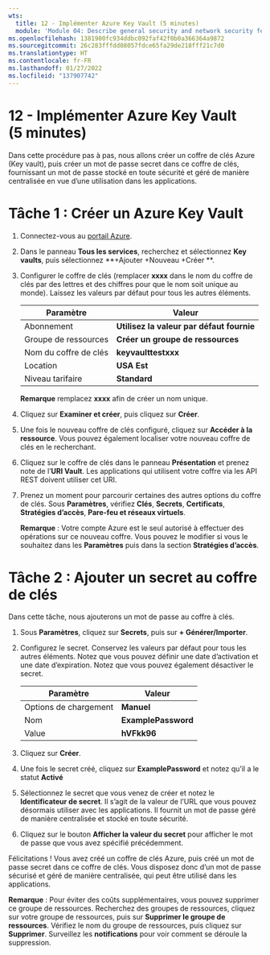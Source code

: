 ```yaml
---
wts:
  title: 12 - Implémenter Azure Key Vault (5 minutes)
  module: 'Module 04: Describe general security and network security features'
ms.openlocfilehash: 1381900fc934ddbc092faf42f0b0a366364a9872
ms.sourcegitcommit: 26c283fffdd08057fdce65fa29de218fff21c7d0
ms.translationtype: HT
ms.contentlocale: fr-FR
ms.lasthandoff: 01/27/2022
ms.locfileid: "137907742"
---
```

# <a name="12---implement-azure-key-vault-5-min"></a>12 - Implémenter Azure Key Vault (5 minutes)

Dans cette procédure pas à pas, nous allons créer un coffre de clés Azure (Key vault), puis créer un mot de passe secret dans ce coffre de clés, fournissant un mot de passe stocké en toute sécurité et géré de manière centralisée en vue d’une utilisation dans les applications.

# <a name="task-1-create-an-azure-key-vault"></a>Tâche 1 : Créer un Azure Key Vault 

1. Connectez-vous au [portail Azure](https://portal.azure.com).

2. Dans le panneau **Tous les services**, recherchez et sélectionnez **Key vaults**, puis sélectionnez **+Ajouter +Nouveau +Créer **.

3. Configurer le coffre de clés (remplacer **xxxx** dans le nom du coffre de clés par des lettres et des chiffres pour que le nom soit unique au monde). Laissez les valeurs par défaut pour tous les autres éléments.

    | Paramètre | Valeur | 
    | --- | --- |
    | Abonnement | **Utilisez la valeur par défaut fournie** |
    | Groupe de ressources | **Créer un groupe de ressources** |
    | Nom du coffre de clés | **keyvaulttestxxx** |
    | Location | **USA Est** |
    | Niveau tarifaire | **Standard** |
    
    **Remarque** remplacez **xxxx** afin de créer un nom unique.
4. Cliquez sur **Examiner et créer**, puis cliquez sur **Créer**. 

5. Une fois le nouveau coffre de clés configuré, cliquez sur **Accéder à la ressource**. Vous pouvez également localiser votre nouveau coffre de clés en le recherchant. 

6. Cliquez sur le coffre de clés dans le panneau **Présentation** et prenez note de l’**URI Vault**. Les applications qui utilisent votre coffre via les API REST doivent utiliser cet URI.

7. Prenez un moment pour parcourir certaines des autres options du coffre de clés. Sous **Paramètres**, vérifiez **Clés**, **Secrets**, **Certificats**, **Stratégies d’accès**, **Pare-feu et réseaux virtuels**.

    **Remarque** : Votre compte Azure est le seul autorisé à effectuer des opérations sur ce nouveau coffre. Vous pouvez le modifier si vous le souhaitez dans les **Paramètres** puis dans la section **Stratégies d’accès**.

# <a name="task-2-add-a-secret-to-the-key-vault"></a>Tâche 2 : Ajouter un secret au coffre de clés
        
Dans cette tâche, nous ajouterons un mot de passe au coffre à clés. 

1. Sous **Paramètres**, cliquez sur **Secrets**, puis sur **+ Générer/Importer**.

2. Configurez le secret. Conservez les valeurs par défaut pour tous les autres éléments. Notez que vous pouvez définir une date d’activation et une date d’expiration. Notez que vous pouvez également désactiver le secret.

    | Paramètre | Valeur | 
    | --- | --- |
    | Options de chargement | **Manuel** |
    | Nom | **ExamplePassword** |
    | Value | **hVFkk96** |

3. Cliquez sur **Créer**.

4. Une fois le secret créé, cliquez sur **ExamplePassword** et notez qu’il a le statut **Activé**

5. Sélectionnez le secret que vous venez de créer et notez le **Identificateur de secret**. Il s’agit de la valeur de l’URL que vous pouvez désormais utiliser avec les applications. Il fournit un mot de passe géré de manière centralisée et stocké en toute sécurité. 

6. Cliquez sur le bouton **Afficher la valeur du secret** pour afficher le mot de passe que vous avez spécifié précédemment.


Félicitations ! Vous avez créé un coffre de clés Azure, puis créé un mot de passe secret dans ce coffre de clés. Vous disposez donc d’un mot de passe sécurisé et géré de manière centralisée, qui peut être utilisé dans les applications.

**Remarque** : Pour éviter des coûts supplémentaires, vous pouvez supprimer ce groupe de ressources. Recherchez des groupes de ressources, cliquez sur votre groupe de ressources, puis sur **Supprimer le groupe de ressources**. Vérifiez le nom du groupe de ressources, puis cliquez sur **Supprimer**. Surveillez les **notifications** pour voir comment se déroule la suppression.

